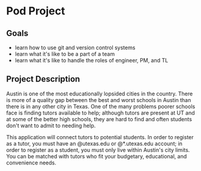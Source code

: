 # Pod Project

## Goals
* learn how to use git and version control systems
* learn what it's like to be a part of a team
* learn what it's like to handle the roles of engineer, PM, and TL

## Project Description

Austin is one of the most educationally lopsided cities in the country. There is more of a quality gap between the best and worst schools in Austin than there is in any other city in Texas. One of the many problems poorer schools face is finding tutors available to help; although tutors are present at UT and at some of the better high schools, they are hard to find and often students don't want to admit to needing help.

This application will connect tutors to potential students. In order to register as a tutor, you must have an @utexas.edu or @*.utexas.edu account; in order to register as a student, you must only live within Austin's city limits. You can be matched with tutors who fit your budgetary, educational, and convenience needs.
